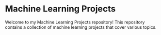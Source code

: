 # Machine Learning Projects

Welcome to my Machine Learning Projects repository! This repository contains a collection of machine learning projects that cover various topics.
